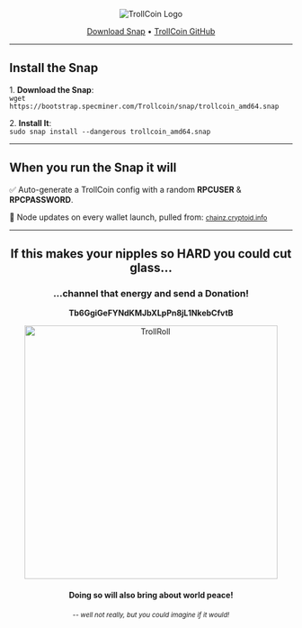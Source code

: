 <p align="center">
  <img src="https://avatars2.githubusercontent.com/u/16044831?v=3&u=c30f9a963a650436d286920035513bc94828d560&s=140" alt="TrollCoin Logo">
</p>

<p align="center">
  <a href="https://bootstrap.specminer.com/Trollcoin/snap/">Download Snap</a> • <a href="https://github.com/TrollCoin2/TrollCoin-2.0/blob/master">TrollCoin GitHub</a>
</p>

---

##  **Install the Snap**  
<p align="left">
  1. <strong>Download the Snap</strong>:<br>  
  <code>wget https://bootstrap.specminer.com/Trollcoin/snap/trollcoin_amd64.snap</code>
</p>

<p align="left">
  2. <strong>Install It</strong>:<br>  
  <code>sudo snap install --dangerous trollcoin_amd64.snap</code>
</p>

---

## **When you run the Snap it will**  
<p align="left">✅ Auto-generate a TrollCoin config with a random <strong>RPCUSER</strong> & <strong>RPCPASSWORD</strong>.</p>  
<p align="left">🔄 Node updates on every wallet launch, pulled from: <small><a href="https://chainz.cryptoid.info/troll/api.dws?q=nodes">chainz.cryptoid.info</a></small></p>

---
<h2 align="center">If this makes your nipples so HARD you could cut glass...</h2>  
<h3 align="center">...channel that energy and send a Donation!</h3>  

<p align="center">
  <strong>Tb6GgiGeFYNdKMJbXLpPn8jL1NkebCfvtB</strong>
</p>

<p align="center">
  <img width="450" src="https://media1.tenor.com/images/7a13ea9d38f091d68125ad13763d5721/tenor.gif?itemid=16217383" alt="TrollRoll">
</p>

<h4 align="center">Doing so will also bring about world peace!</h4>  
<h6 align="center"><small> -- well not really, but you could imagine if it would!</small></h6>
